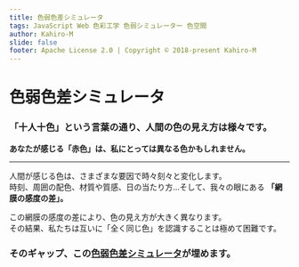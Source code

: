 ```yaml
---
title: 色弱色差シミュレータ
tags: JavaScript Web 色彩工学 色弱シミュレーター 色空間
author: Kahiro-M
slide: false
footer: Apache License 2.0 | Copyright © 2018-present Kahiro-M
---
```


# 色弱色差シミュレータ
<!-- #### _Dichromat Color Distance Simulator_ -->

### 「十人十色」という言葉の通り、人間の色の見え方は様々です。
**あなたが感じる「赤色」は、私にとっては異なる色かもしれません。**

---

人間が感じる色は、さまざまな要因で時々刻々と変化します。  
時刻、周囲の配色、材質や質感、日の当たり方...そして、我々の眼にある **「網膜の感度の差」。**  

この網膜の感度の差により、色の見え方が大きく異なります。  
その結果、私たちは互いに「全く同じ色」を認識することは極めて困難です。

### そのギャップ、この[色弱色差シミュレータ](https://kahiro-m.github.io/DichroSim/index.html)が埋めます。